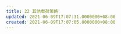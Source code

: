 ```yaml
---
title: 22 其他载荷策略
updated: 2021-06-09T17:07:31.0000000+08:00
created: 2021-06-09T17:07:05.0000000+08:00
---
```


